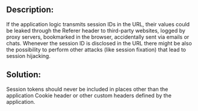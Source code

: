 ## Description:

If the application logic transmits session IDs in the URL, their values could be leaked through the Referer header to third-party websites, logged by proxy servers, bookmarked in the browser, accidentally sent via emails or chats. 
Whenever the session ID is disclosed in the URL there might be also the possibility to perform other attacks (like session fixation) that lead to session hijacking.

## Solution:

Session tokens should never be included in places other than the application Cookie header or other custom headers defined by the application.

